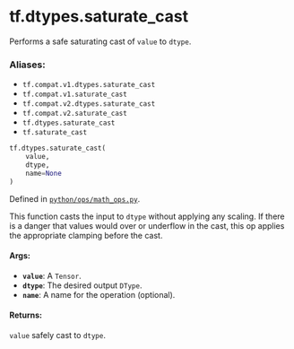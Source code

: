<div itemscope itemtype="http://developers.google.com/ReferenceObject">
<meta itemprop="name" content="tf.dtypes.saturate_cast" />
<meta itemprop="path" content="Stable" />
</div>

# tf.dtypes.saturate_cast

Performs a safe saturating cast of `value` to `dtype`.

### Aliases:

* `tf.compat.v1.dtypes.saturate_cast`
* `tf.compat.v1.saturate_cast`
* `tf.compat.v2.dtypes.saturate_cast`
* `tf.compat.v2.saturate_cast`
* `tf.dtypes.saturate_cast`
* `tf.saturate_cast`

``` python
tf.dtypes.saturate_cast(
    value,
    dtype,
    name=None
)
```



Defined in [`python/ops/math_ops.py`](/code/stable/tensorflow/python/ops/math_ops.py).

<!-- Placeholder for "Used in" -->

This function casts the input to `dtype` without applying any scaling.  If
there is a danger that values would over or underflow in the cast, this op
applies the appropriate clamping before the cast.

#### Args:


* <b>`value`</b>: A `Tensor`.
* <b>`dtype`</b>: The desired output `DType`.
* <b>`name`</b>: A name for the operation (optional).


#### Returns:

`value` safely cast to `dtype`.
